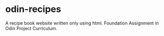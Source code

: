 # odin-recipes
A recipe book website written only using html. Foundation Assignment in Odin Project Curriculum.

